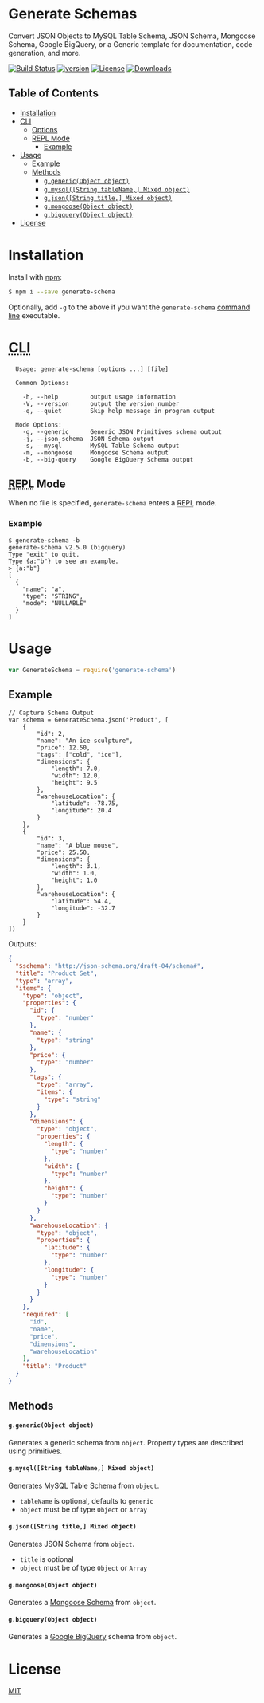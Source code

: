# Generate Schemas

Convert JSON Objects to MySQL Table Schema, JSON Schema, Mongoose Schema, Google BigQuery, or a Generic template for documentation, code generation, and more.

[![Build Status][travis-image]][travis-url]
[![version][npm-version]][npm-url]
[![License][npm-license]][license-url]
[![Downloads][npm-downloads]][npm-url]

## Table of Contents

- [Installation](#installation)
- [CLI](#cli)
  * [Options](#options)
  * [REPL Mode](#repl-interactive-mode)
    + [Example](#example)
- [Usage](#usage)
  + [Example](#example-1)
  + [Methods](#methods)
    - [`g.generic(Object object)`](#ggenericobject-object)
    - [`g.mysql([String tableName,] Mixed object)`](#gmysqlstring-tablename-mixed-object)
    - [`g.json([String title,] Mixed object)`](#gjsonstring-title-mixed-object)
    - [`g.mongoose(Object object)`](#gmongooseobject-object)
    - [`g.bigquery(Object object)`](#gbigqueryobject-object)
- [License](#license)

# Installation

Install with [npm](https://www.npmjs.com/):

```bash
$ npm i --save generate-schema
```

Optionally, add `-g` to the above if you want the `generate-schema` [command line](#cli) executable.

# <abbr title="Command Line Interface">CLI</abbr>

```
  Usage: generate-schema [options ...] [file]

  Common Options:

    -h, --help         output usage information
    -V, --version      output the version number
    -q, --quiet        Skip help message in program output

  Mode Options:
    -g, --generic      Generic JSON Primitives schema output
    -j, --json-schema  JSON Schema output
    -s, --mysql        MySQL Table Schema output
    -m, --mongoose     Mongoose Schema output
    -b, --big-query    Google BigQuery Schema output
```

## <abbr title="Read Eval Print Loop">REPL</abbr> Mode

When no file is specified, `generate-schema` enters a <abbr title="Read Eval Print Loop">REPL</abbr> mode.

### Example

```
$ generate-schema -b
generate-schema v2.5.0 (bigquery)
Type "exit" to quit.
Type {a:"b"} to see an example.
> {a:"b"}
[
  {
    "name": "a",
    "type": "STRING",
    "mode": "NULLABLE"
  }
]
```

# Usage

```js
var GenerateSchema = require('generate-schema')
```

## Example

```
// Capture Schema Output
var schema = GenerateSchema.json('Product', [
    {
        "id": 2,
        "name": "An ice sculpture",
        "price": 12.50,
        "tags": ["cold", "ice"],
        "dimensions": {
            "length": 7.0,
            "width": 12.0,
            "height": 9.5
        },
        "warehouseLocation": {
            "latitude": -78.75,
            "longitude": 20.4
        }
    },
    {
        "id": 3,
        "name": "A blue mouse",
        "price": 25.50,
        "dimensions": {
            "length": 3.1,
            "width": 1.0,
            "height": 1.0
        },
        "warehouseLocation": {
            "latitude": 54.4,
            "longitude": -32.7
        }
    }
])
```

Outputs:

```json
{
  "$schema": "http://json-schema.org/draft-04/schema#",
  "title": "Product Set",
  "type": "array",
  "items": {
    "type": "object",
    "properties": {
      "id": {
        "type": "number"
      },
      "name": {
        "type": "string"
      },
      "price": {
        "type": "number"
      },
      "tags": {
        "type": "array",
        "items": {
          "type": "string"
        }
      },
      "dimensions": {
        "type": "object",
        "properties": {
          "length": {
            "type": "number"
          },
          "width": {
            "type": "number"
          },
          "height": {
            "type": "number"
          }
        }
      },
      "warehouseLocation": {
        "type": "object",
        "properties": {
          "latitude": {
            "type": "number"
          },
          "longitude": {
            "type": "number"
          }
        }
      }
    },
    "required": [
      "id",
      "name",
      "price",
      "dimensions",
      "warehouseLocation"
    ],
    "title": "Product"
  }
}
```


## Methods

#### `g.generic(Object object)`

Generates a generic schema from `object`. Property types are described using primitives.

#### `g.mysql([String tableName,] Mixed object)`

Generates MySQL Table Schema from `object`.

- `tableName` is optional, defaults to `generic`
- `object` must be of type `Object` or `Array`

#### `g.json([String title,] Mixed object)`

Generates JSON Schema from `object`.

- `title` is optional
- `object` must be of type `Object` or `Array`

#### `g.mongoose(Object object)`

Generates a [Mongoose Schema][mongoose-schema] from `object`.

#### `g.bigquery(Object object)`

Generates a [Google BigQuery][bigquery-schema] schema from  `object`.

# License

[MIT][license-url]


<!-- links -->

[license-url]: https://github.com/Nijikokun/generate-schema/blob/master/LICENSE

[travis-url]: https://travis-ci.org/nijikokun/generate-schema
[travis-image]: https://travis-ci.org/nijikokun/generate-schema.svg?branch=master

[json-schema]: http://json-schema.org
[mongoose-schema]: http://mongoosejs.com
[bigquery-schema]: https://cloud.google.com/bigquery/

[npm-url]: https://www.npmjs.com/package/generate-schema
[npm-license]: https://img.shields.io/npm/l/generate-schema.svg?style=flat
[npm-version]: https://badge.fury.io/js/generate-schema.svg
[npm-downloads]: https://img.shields.io/npm/dm/generate-schema.svg?style=flat
